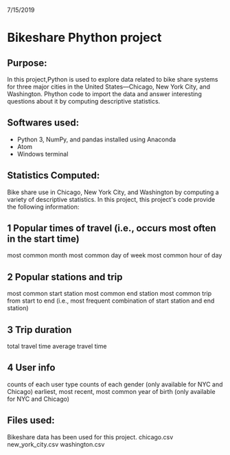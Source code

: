 7/15/2019

# Bikeshare Phython project

## Purpose:

In this project,Python is used to explore data related to bike share systems for three major cities in the United States—Chicago, New York City, and Washington. Phython code to import the data and answer interesting questions about it by computing descriptive statistics. 

##  Softwares used:

- Python 3, NumPy, and pandas installed using Anaconda
- Atom
- Windows terminal

## Statistics Computed:

Bike share use in Chicago, New York City, and Washington by computing a variety of descriptive statistics. In this project, this project's code provide the following information:

## 1 Popular times of travel (i.e., occurs most often in the start time)

most common month
most common day of week
most common hour of day

## 2 Popular stations and trip

most common start station
most common end station
most common trip from start to end (i.e., most frequent combination of start station and end station)

## 3 Trip duration

total travel time
average travel time

## 4 User info

counts of each user type
counts of each gender (only available for NYC and Chicago)
earliest, most recent, most common year of birth (only available for NYC and Chicago)

## Files used:

Bikeshare data has been used for this project.
chicago.csv
new_york_city.csv
washington.csv
